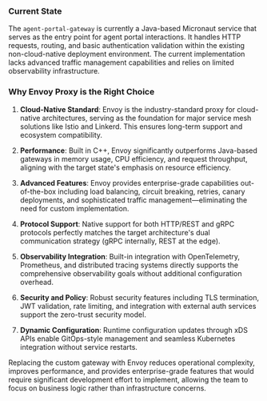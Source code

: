 ### Current State

The `agent-portal-gateway` is currently a Java-based Micronaut service that serves as the entry
point for agent portal interactions. It handles HTTP requests, routing, and basic authentication
validation within the existing non-cloud-native deployment environment. The current implementation
lacks advanced traffic management capabilities and relies on limited observability infrastructure.

### Why Envoy Proxy is the Right Choice

1. **Cloud-Native Standard**: Envoy is the industry-standard proxy for cloud-native architectures,
serving as the foundation for major service mesh solutions like Istio and Linkerd. This ensures
long-term support and ecosystem compatibility.

2. **Performance**: Built in C++, Envoy significantly outperforms Java-based gateways in memory usage,
CPU efficiency, and request throughput, aligning with the target state's emphasis on resource
efficiency.

3. **Advanced Features**: Envoy provides enterprise-grade capabilities out-of-the-box including load
balancing, circuit breaking, retries, canary deployments, and sophisticated traffic
management—eliminating the need for custom implementation.

4. **Protocol Support**: Native support for both HTTP/REST and gRPC protocols perfectly matches the
target architecture's dual communication strategy (gRPC internally, REST at the edge).

5. **Observability Integration**: Built-in integration with OpenTelemetry, Prometheus, and distributed
tracing systems directly supports the comprehensive observability goals without additional
configuration overhead.

6. **Security and Policy**: Robust security features including TLS termination, JWT validation, rate
limiting, and integration with external auth services support the zero-trust security model.

7. **Dynamic Configuration**: Runtime configuration updates through xDS APIs enable GitOps-style
management and seamless Kubernetes integration without service restarts.

Replacing the custom gateway with Envoy reduces operational complexity, improves performance, and
provides enterprise-grade features that would require significant development effort to implement,
allowing the team to focus on business logic rather than infrastructure concerns.
